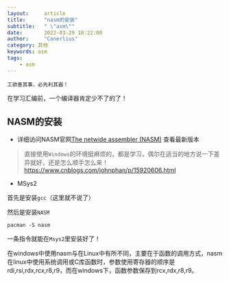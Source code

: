 ```yaml
---
layout:     article
title:      "nasm的安装"
subtitle:   " \"asm\""
date:       2022-03-29 18:22:00
author:     "Conerlius"
category: 其他
keywords: asm
tags:
    - asm
---
```


```
工欲善其事，必先利其器！
```

在学习汇编前，一个编译器肯定少不了的了！

## NASM的安装

- 详细访问NASM官网[The netwide assembler (NASM)](https://www.nasm.us/) 查看最新版本

> 直接使用`Windows`的环境挺麻烦的，都是学习，偶尔在适当的地方说一下差异就好，还是怎么顺手怎么来！
> https://www.cnblogs.com/johnphan/p/15920606.html

- MSys2

首先是安装`gcc`（这里就不说了）

然后是安装`NASM`

```
pacman -S nasm
```

一条指令就能在`Msys2`里安装好了！



在windows中使用nasm与在Linux中有所不同，主要在于函数的调用方式，nasm在linux中使用系统调用或C库函数时，参数使用寄存器的顺序是rdi,rsi,rdx,rcx,r8,r9，而在windows下，函数参数保存到rcx,rdx,r8,r9。


